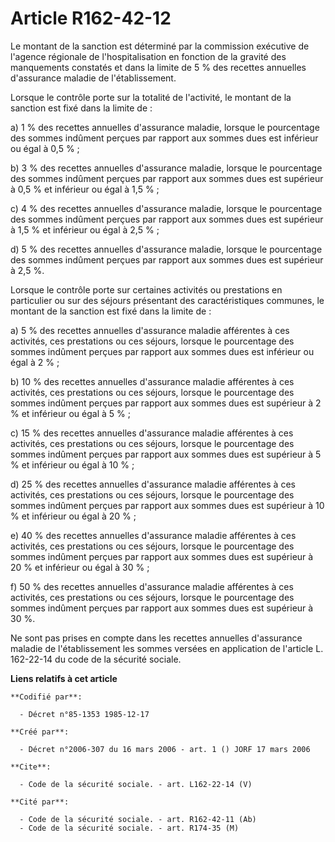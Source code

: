 # Article R162-42-12

Le montant de la sanction est déterminé par la commission exécutive de l'agence régionale de l'hospitalisation en fonction de
la gravité des manquements constatés et dans la limite de 5 % des recettes annuelles d'assurance maladie de l'établissement.

Lorsque le contrôle porte sur la totalité de l'activité, le montant de la sanction est fixé dans la limite de :

a) 1 % des recettes annuelles d'assurance maladie, lorsque le pourcentage des sommes indûment perçues par rapport aux sommes
dues est inférieur ou égal à 0,5 % ;

b) 3 % des recettes annuelles d'assurance maladie, lorsque le pourcentage des sommes indûment perçues par rapport aux sommes
dues est supérieur à 0,5 % et inférieur ou égal à 1,5 % ;

c) 4 % des recettes annuelles d'assurance maladie, lorsque le pourcentage des sommes indûment perçues par rapport aux sommes
dues est supérieur à 1,5 % et inférieur ou égal à 2,5 % ;

d) 5 % des recettes annuelles d'assurance maladie, lorsque le pourcentage des sommes indûment perçues par rapport aux sommes
dues est supérieur à 2,5 %.

Lorsque le contrôle porte sur certaines activités ou prestations en particulier ou sur des séjours présentant des
caractéristiques communes, le montant de la sanction est fixé dans la limite de :

a) 5 % des recettes annuelles d'assurance maladie afférentes à ces activités, ces prestations ou ces séjours, lorsque le
pourcentage des sommes indûment perçues par rapport aux sommes dues est inférieur ou égal à 2 % ;

b) 10 % des recettes annuelles d'assurance maladie afférentes à ces activités, ces prestations ou ces séjours, lorsque le
pourcentage des sommes indûment perçues par rapport aux sommes dues est supérieur à 2 % et inférieur ou égal à 5 % ;

c) 15 % des recettes annuelles d'assurance maladie afférentes à ces activités, ces prestations ou ces séjours, lorsque le
pourcentage des sommes indûment perçues par rapport aux sommes dues est supérieur à 5 % et inférieur ou égal à 10 % ;

d) 25 % des recettes annuelles d'assurance maladie afférentes à ces activités, ces prestations ou ces séjours, lorsque le
pourcentage des sommes indûment perçues par rapport aux sommes dues est supérieur à 10 % et inférieur ou égal à 20 % ;

e) 40 % des recettes annuelles d'assurance maladie afférentes à ces activités, ces prestations ou ces séjours, lorsque le
pourcentage des sommes indûment perçues par rapport aux sommes dues est supérieur à 20 % et inférieur ou égal à 30 % ;

f) 50 % des recettes annuelles d'assurance maladie afférentes à ces activités, ces prestations ou ces séjours, lorsque le
pourcentage des sommes indûment perçues par rapport aux sommes dues est supérieur à 30 %.

Ne sont pas prises en compte dans les recettes annuelles d'assurance maladie de l'établissement les sommes versées en
application de l'article L. 162-22-14 du code de la sécurité sociale.

**Liens relatifs à cet article**

	**Codifié par**:

	  - Décret n°85-1353 1985-12-17

	**Créé par**:

	  - Décret n°2006-307 du 16 mars 2006 - art. 1 () JORF 17 mars 2006

	**Cite**:

	  - Code de la sécurité sociale. - art. L162-22-14 (V)

	**Cité par**:

	  - Code de la sécurité sociale. - art. R162-42-11 (Ab)
	  - Code de la sécurité sociale. - art. R174-35 (M)
